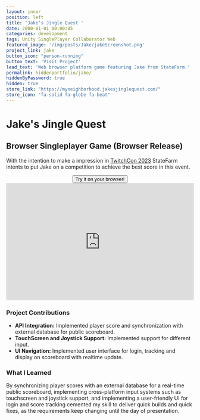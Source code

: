 ```yaml
---
layout: inner
position: left
title: 'Jake’s Jingle Quest '
date: 2000-01-01 00:00:05
categories: development
tags: Unity SinglePlayer Collaborator Web 
featured_image: '/img/posts/Jake/jakeScreenshot.png'
project_link: jake
button_icon: "person-running"
button_text: 'Visit Project'
lead_text: 'Web browser platform game featuring Jake from StateFarm.'
permalink: hiddenportfolio/jake/
hiddenByPassword: true
hidden: true
store_link: "https://myneighborhood.jakesjinglequest.com/"
store_icon: "fa-solid fa-globe fa-beat"
---
```


# **Jake's Jingle Quest**
## Browser Singleplayer Game (Browser Release) 

With the intention to make a impression in [TwitchCon 2023](https://www.twitch.tv/videos/1955953324?lang=de) StateFarm intents to put Jake on a competition to achieve the best score in this event.

<div style="text-align: center;">
  <a href="https://myneighborhood.jakesjinglequest.com/" class="project-link">
    <button class="btn btn-default btn-lg">
      <i class="fa-solid fa-globe fa-beat"></i> Try it on your browser!
    </button>
  </a>
</div>

<iframe width="100%" height="315" src="https://www.youtube.com/embed/sE9qV0egQTw" 
title="YouTube video player" frameborder="0" allow="accelerometer; autoplay; clipboard-write; encrypted-media; gyroscope; picture-in-picture; web-share" 
referrerpolicy="strict-origin-when-cross-origin" allowfullscreen></iframe>


### **Project Contributions**

- **API Integration:** Implemented player score and synchronization with external database for public scoreboard.
- **TouchScreen and Joystick Support:** Implemented support for different input.
- **UI Navigation:** Implemented user interface for login, tracking and display on scoreboard with realtime update.

### **What I Learned**

By synchronizing player scores with an external database for a real-time public scoreboard, implementing cross-platform input systems such as touchscreen and joystick support, and implementing a user-friendly UI for login and score tracking cemented my skill to deliver quick builds and quick fixes, as the requirements keep changing until the day of presentation.